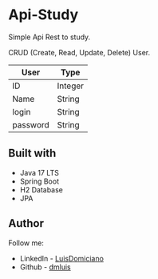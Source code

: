 # Api-Study

Simple Api Rest to study.

CRUD (Create, Read, Update, Delete) User.

|User |Type|
|-----|------|
|ID   | Integer|
|Name | String |
|login| String |
|password| String|

## Built with

 - Java 17 LTS
 - Spring Boot
 - H2 Database
 - JPA

## Author

Follow me: 
 - LinkedIn - [LuisDomiciano](https://linkedin.com/in/luisdomiciano)
 - Github - [dmluis](https://github.com/dmluis)
